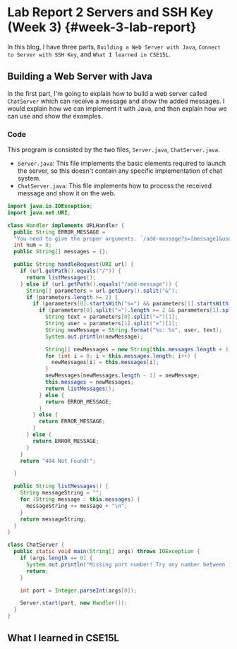 # Lab Report 2 Servers and SSH Key (Week 3) {#week-3-lab-report}
In this blog, I have three parts, `Building a Web Server with Java`, `Connect to Server with SSH Key`, and `What I learned in CSE15L`.

## Building a Web Server with Java
In the first part, I'm going to explain how to build a web server called `ChatServer` which can receive a message and show the added messages. I would explain how we can implement it with Java, and then explain how we can use and show the examples.

### Code
This program is consisted by the two files, `Server.java`, `ChatServer.java`.
* `Server.java`: This file implements the basic elements required to launch the server, so this doesn't contain any specific implementation of chat system.
* `ChatServer.java`: This file implements how to process the received message and show it on the web.

``` java
import java.io.IOException;
import java.net.URI;

class Handler implements URLHandler {
  public String ERROR_MESSAGE =
  "You need to give the proper arguments. `/add-message?s=[message]&user=[user]`";
  int num = 0;
  public String[] messages = {};

  public String handleRequest(URI url) {
    if (url.getPath().equals("/")) {
      return listMessages();
    } else if (url.getPath().equals("/add-message")) {
      String[] parameters = url.getQuery().split("&");
      if (parameters.length >= 2) {
        if (parameters[0].startsWith("s=") && parameters[1].startsWith("user=")) {
          if (parameters[0].split("=").length >= 2 && parameters[1].split("=").length >= 2) {
            String text = parameters[0].split("=")[1];
            String user = parameters[1].split("=")[1];
            String newMessage = String.format("%s: %s", user, text);
            System.out.println(newMessage);

            String[] newMessages = new String[this.messages.length + 1];
            for (int i = 0; i < this.messages.length; i++) {
              newMessages[i] = this.messages[i];
            }
            newMessages[newMessages.length - 1] = newMessage;
            this.messages = newMessages;
            return listMessages();
          } else {
            return ERROR_MESSAGE;
          }
        } else {
          return ERROR_MESSAGE;
        }
      } else {
        return ERROR_MESSAGE;
      }
    }
    return "404 Not Found!";

  }

  public String listMessages() {
    String messageString = "";
    for (String message : this.messages) {
      messageString += message + "\n";
    }
    return messageString;
  }
}

class ChatServer {
  public static void main(String[] args) throws IOException {
    if (args.length == 0) {
      System.out.println("Missing port number! Try any number between 1024 to 49151");
      return;
    }

    int port = Integer.parseInt(args[0]);

    Server.start(port, new Handler());
  }
}

```

## What I learned in CSE15L
